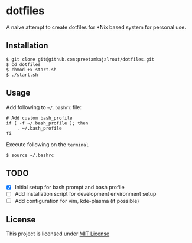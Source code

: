 # dotfiles
A naive attempt to create dotfiles for \*Nix based system for personal use.

## Installation
```
$ git clone git@github.com:preetamkajalrout/dotfiles.git
$ cd dotfiles
$ chmod +x start.sh
$ ./start.sh
```

## Usage
Add following to `~/.bashrc` file:
```
# Add custom bash_profile
if [ -f ~/.bash_profile ]; then
    . ~/.bash_profile
fi
```

Execute following on the `terminal`
```
$ source ~/.bashrc
```

## TODO
- [x] Initial setup for bash prompt and bash profile
- [ ] Add installation script for development environment setup
- [ ] Add configuration for vim, kde-plasma (if possible)

## License
This project is licensed under [MIT License](./LICENSE)

